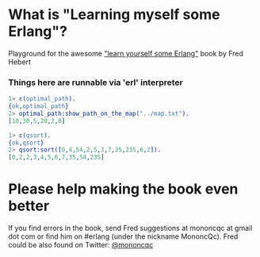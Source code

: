 # What is "Learning myself some Erlang"? ##

Playground for the awesome ["learn yourself some Erlang"](http://learnyousomeerlang.com/) book by Fred Hebert

### Things here are runnable via 'erl' interpreter

```erlang
1> c(optimal_path).                                
{ok,optimal_path}
2> optimal_path:show_path_on_the_map("../map.txt").
[10,30,5,20,2,8]
```
```erlang
1> c(qsort).
{ok,qsort}
2> qsort:sort([0,4,54,2,5,3,7,35,235,6,2]).
[0,2,2,3,4,5,6,7,35,54,235]
```
# Please help making the book even better

If you find errors in the book, send Fred suggestions at mononcqc at gmail dot com or find him on #erlang (under the nickname MononcQc).
Fred could be also found on Twitter: [@mononcqc](http://twitter.com/mononcqc)
